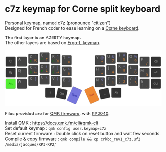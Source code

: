 # c7z keymap for Corne split keyboard

Personal keymap, named c7z (pronounce "citizen").  
Designed for French coder to ease learning on a [Corne keyboard](https://github.com/foostan/crkbd).

The first layer is an AZERTY keymap.  
The other layers are based on [Ergo-L keymap](https://github.com/Nuclear-Squid/ErgoL).

![Corne keymap](./keymap.svg)

Files provided are for [QMK firmware](https://docs.qmk.fm/), with [RP2040](https://docs.qmk.fm/platformdev_rp2040).

Install QMK : https://docs.qmk.fm/cli#qmk-cli  
Set default keymap : `qmk config user.keymap=c7z`  
Reset current firmware : Double click on reset button and wait few seconds
Compile & copy firmware : `qmk compile && cp crkbd_rev1_c7z.uf2 /media/jacques/RPI-RP2/`